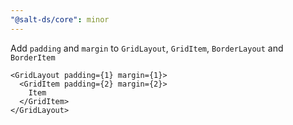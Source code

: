 ```yaml
---
"@salt-ds/core": minor
---
```


Add `padding` and `margin` to `GridLayout`, `GridItem`, `BorderLayout` and `BorderItem`

```tsx
<GridLayout padding={1} margin={1}>
  <GridItem padding={2} margin={2}>
    Item
  </GridItem>
</GridLayout>
```
